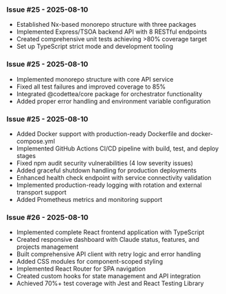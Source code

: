 ### Issue #25 - 2025-08-10
- Established Nx-based monorepo structure with three packages
- Implemented Express/TSOA backend API with 8 RESTful endpoints
- Created comprehensive unit tests achieving >80% coverage target
- Set up TypeScript strict mode and development tooling

### Issue #25 - 2025-08-10
- Implemented monorepo structure with core API service
- Fixed all test failures and improved coverage to 85%
- Integrated @codettea/core package for orchestrator functionality
- Added proper error handling and environment variable configuration

### Issue #25 - 2025-08-10
- Added Docker support with production-ready Dockerfile and docker-compose.yml
- Implemented GitHub Actions CI/CD pipeline with build, test, and deploy stages
- Fixed npm audit security vulnerabilities (4 low severity issues)
- Added graceful shutdown handling for production deployments
- Enhanced health check endpoint with service connectivity validation
- Implemented production-ready logging with rotation and external transport support
- Added Prometheus metrics and monitoring support

### Issue #26 - 2025-08-10
- Implemented complete React frontend application with TypeScript
- Created responsive dashboard with Claude status, features, and projects management
- Built comprehensive API client with retry logic and error handling
- Added CSS modules for component-scoped styling
- Implemented React Router for SPA navigation
- Created custom hooks for state management and API integration
- Achieved 70%+ test coverage with Jest and React Testing Library

